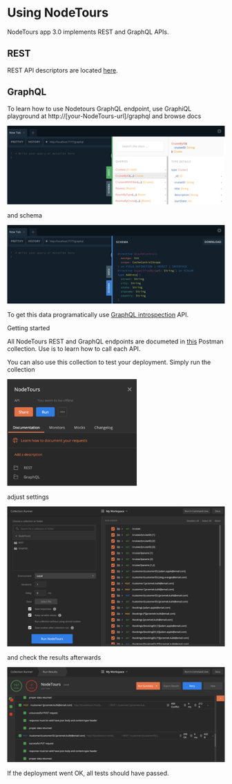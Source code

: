 # Using NodeTours

NodeTours app 3.0 implements REST and GraphQL APIs.

## REST

REST API descriptors are located [here](../api/).

## GraphQL

To learn how to use Nodetours GraphQL endpoint, use GraphiQL playground at http://[your-NodeTours-url]/graphql and browse docs

![docs](./images/docs.png)

and schema

![docs](./images/schema.png)

To get this data programatically use [GraphQL introspection](https://graphql.org/learn/introspection/) API.

Getting started

All NodeTours REST and GraphQL endpoints are documeted in [this](../test/int/NodeTours.postman_collection.json) Postman collection. Use is to learn how to call each API.

You can also use this collection to test your deployment. Simply run the collection

<img src="./images/run-collection-1.png" alt="run-1" width="300" >

adjust settings

![run-2](./images/run-collection-2.png)

and check the results afterwards

![run-result](./images/run-result.png)

If the deployment went OK, all tests should have passed.
